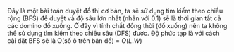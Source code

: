 Đây là một bài toán duyệt đồ thị cơ bản, ta sẽ sử dụng tìm kiếm theo chiều rộng (BFS) để duyệt và độ sâu lớn nhất (nhân với 0.1) sẽ là thời gian tất cả các domino đổ xuống. Ở đây vì tính chất đồng thời (đổ xuống) nên ta không thể sử dụng tìm kiếm theo chiều sâu (DFS) được. Độ phức tạp là với cách cài đặt BFS sẽ là O(số ô trên bản đồ) = $O(L.W)$<!-- this css for latex -->
<script type="text/javascript" src="http://cdn.mathjax.org/mathjax/latest/MathJax.js?config=TeX-AMS-MML_HTMLorMML"></script>
<script type="text/x-mathjax-config"> MathJax.Hub.Config({ tex2jax: {inlineMath: [['$', '$']]}, messageStyle: "none" });</script>